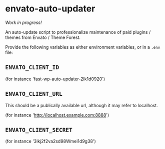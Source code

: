 # envato-auto-updater
_Work in progress!_

An auto-update script to professionalize maintenance of paid plugins / themes from Envato / Theme
Forest.

Provide the following variables as either environment variables, or in a `.env` file:

## `ENVATO_CLIENT_ID`
(for instance 'fast-wp-auto-updater-2lk1d0920')

## `ENVATO_CLIENT_URL`
This should be a publically available url, although it may refer to localhost.

(for instance 'http://localhost.example.com:8888')

## `ENVATO_CLIENT_SECRET`
(for instance '3lkj2f2va2sd98Wmei1d9g38')
